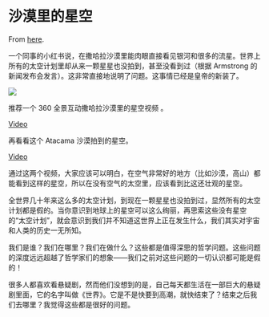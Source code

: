 # 沙漠里的星空

From [here](https://yinwang1.substack.com/p/26b).

一个同事的小红书说，在撒哈拉沙漠里能肉眼直接看见银河和很多的流星。世界上所有的太空计划里却从来一颗星星也没拍到，甚至没看到过（根据 Armstrong 的新闻发布会发言）。这非常直接地说明了问题。这事情已经是皇帝的新装了。

![](https://substackcdn.com/image/fetch/w_1456,c_limit,f_auto,q_auto:good,fl_progressive:steep/https%3A%2F%2Fsubstack-post-media.s3.amazonaws.com%2Fpublic%2Fimages%2F5c7b5b42-9b2d-43a6-81c7-51734c407863_489x640.jpeg)

推荐一个 360 全景互动撒哈拉沙漠里的星空视频 。

[Video](https://www.youtube-nocookie.com/embed/SjXpO3a0Xuo)

再看看这个 Atacama 沙漠拍到的星空。

[Video](https://www.youtube-nocookie.com/embed/x2D7jHfitzk)

通过这两个视频，大家应该可以明白，在空气非常好的地方（比如沙漠，高山）都能看到这样的星空，所以在没有空气的太空里，应该看到比这还壮观的星空。

全世界几十年来这么多的太空计划，到现在一颗星星也没拍到过，显然所有的太空计划都是假的。当你意识到地球上的星空可以这么绚丽，再思索这些没有星空的“太空计划”，就会意识到我们并不知道这世界上正在发生什么，我们其实对宇宙和人类的历史一无所知。

我们是谁？我们在哪里？我们在做什么？这些都是值得深思的哲学问题。这些问题的深度远远超越了哲学家们的想象——我们之前对这些问题的一切认识都可能是假的！

很多人都喜欢看悬疑剧，然而他们没想到的是，自己每天都生活在一部巨大的悬疑剧里面，它的名字叫做《世界》。它是不是快要到高潮，就快结束了？结束之后我们去哪里？我觉得这些都是很好的问题。
